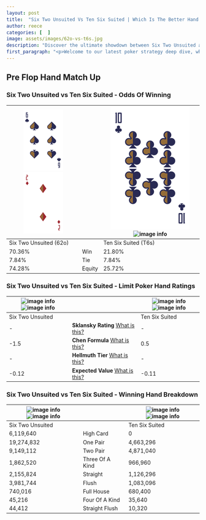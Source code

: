 ```yaml
---
layout: post
title:  "Six Two Unsuited Vs Ten Six Suited | Which Is The Better Hand In Poker? A Complete Guide"
author: reece
categories: [  ]
image: assets/images/62o-vs-t6s.jpg
description: "Discover the ultimate showdown between Six Two Unsuited and Ten Six Suited in poker! Uncover the odds, strategies, and scenarios where one hand triumphs over the other. Get ready to up your poker game with this thrilling analysis."
first_paragraph: "<p>Welcome to our latest poker strategy deep dive, where we're pitting two distinct hands against each other in a high-stakes showdown: Six Two Unsuited vs Ten Six Suited.</p><p>In the dynamic world of poker, every decision counts, and knowing which hand holds the upper hand is key to your success at the table.</p><p>In this article, we'll dissect these two hands, explore the scenarios where one dominates the other, and equip you with the knowledge to make strategic choices that can tip the odds in your favor.</p><p>Get ready to unravel the intriguing dynamics of these poker hands and elevate your game to new heights.</p>"
---
```




[comment]: # (sp0)

## Pre Flop Hand Match Up

<div class="table hand-ratings" markdown="1"> 



### Six Two Unsuited vs Ten Six Suited - Odds Of Winning


    
| ![image info](assets/images/hand1/6.png) ![image info](assets/images/hand1/2o.png) |  | ![image info](assets/images/hand2/t.png) ![image info](assets/images/hand2/6s.png) |
| -------- | -------- | -------- |
| Six Two Unsuited (62o) |  | Ten Six Suited (T6s) |
| 70.36% | Win | 21.80% |
| 7.84% | Tie | 7.84% |
| 74.28% | Equity | 25.72% |




[comment]: # (sp1)



### Six Two Unsuited vs Ten Six Suited - Limit Poker Hand Ratings


    
| ![image info](https://www.riverpairs.com/assets/images/hand1/6.png) ![image info](https://www.riverpairs.com/assets/images/hand1/2o.png) |  | ![image info](https://www.riverpairs.com/assets/images/hand2/t.png) ![image info](https://www.riverpairs.com/assets/images/hand2/6s.png) |
| -------- | -------- | -------- |
| Six Two Unsuited |  | Ten Six Suited |
| - | **Sklansky Rating** [What is this?](/sklansky-rating-explained) | - |
| -1.5 | **Chen Formula** [What is this?](/chen-formula-explained) | 0.5 |
| - | **Hellmuth Tier** [What is this?](/Hellmuth-tier-explained) | - |
| -0.12 | **Expected Value** [What is this?](/expected-value-explained) | -0.11 |




[comment]: # (sp2)



### Six Two Unsuited vs Ten Six Suited - Winning Hand Breakdown


    
| ![image info](https://www.riverpairs.com/assets/images/hand1/6.png) ![image info](https://www.riverpairs.com/assets/images/hand1/2o.png) |  | ![image info](https://www.riverpairs.com/assets/images/hand2/t.png) ![image info](https://www.riverpairs.com/assets/images/hand2/6s.png) |
| -------- | -------- | -------- |
| Six Two Unsuited |  | Ten Six Suited |
| 6,119,640 | High Card | 0 |
| 19,274,832 | One Pair | 4,663,296 |
| 9,149,112 | Two Pair | 4,871,040 |
| 1,862,520 | Three Of A Kind | 966,960 |
| 2,155,824 | Straight | 1,126,296 |
| 3,981,744 | Flush | 1,083,096 |
| 740,016 | Full House | 680,400 |
| 45,216 | Four Of A Kind | 35,640 |
| 44,412 | Straight Flush | 10,320 |




[comment]: # (sp3)



</div>

[comment]: # (sp4)



[comment]: # (sp5)


